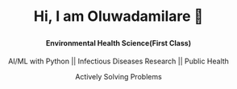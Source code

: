 # <p align="center"> Hi, I am Oluwadamilare 👋 </p>

#### <p align="center"> Environmental Health Science(First Class) </p>
 <p align="center"> AI/ML with Python || Infectious Diseases Research || Public Health </p>
 <p align="center"> Actively Solving Problems </p>
